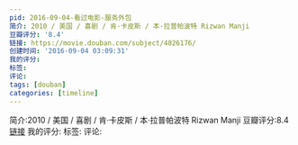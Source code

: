 ```yaml
---
pid: 2016-09-04-看过电影-服务外包
简介: 2010 / 美国 / 喜剧 / 肯·卡皮斯 / 本·拉普帕波特 Rizwan Manji
豆瓣评分: '8.4'
链接: https://movie.douban.com/subject/4826176/
创建时间: '2016-09-04 03:09:31'
我的评分:
标签:
评论:
tags: [douban]
categories: [timeline]
---
```

简介:2010 / 美国 / 喜剧 / 肯·卡皮斯 / 本·拉普帕波特 Rizwan Manji
豆瓣评分:8.4
[链接](https://movie.douban.com/subject/4826176/)
我的评分:
标签:
评论:
